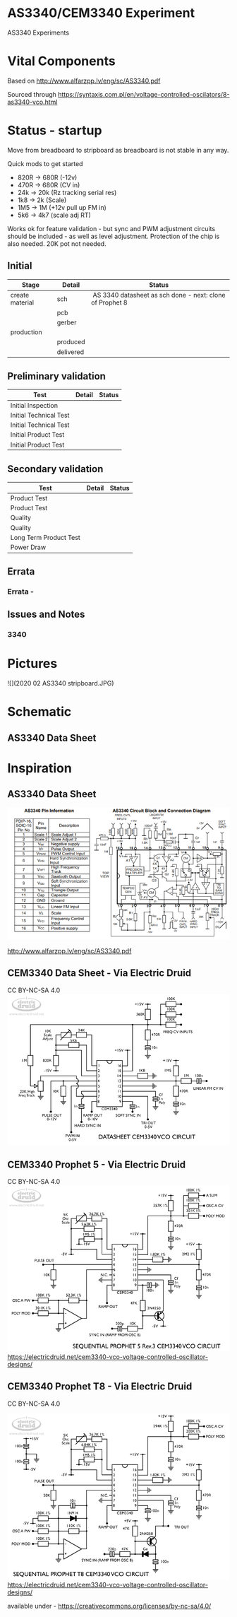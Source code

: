 # AS3340/CEM3340 Experiment
AS3340 Experiments

# Vital Components
Based on http://www.alfarzpp.lv/eng/sc/AS3340.pdf

Sourced through https://syntaxis.com.pl/en/voltage-controlled-oscilators/8-as3340-vco.html

# Status - startup
Move from breadboard to stripboard as breadboard is not stable in any way.

Quick mods to get started
* 820R -> 680R (-12v)
* 470R -> 680R (CV in)
* 24k -> 20k (Rz tracking serial res)
* 1k8 -> 2k (Scale)
* 1M5 -> 1M (+12v pull up FM in)
* 5k6 -> 4k7 (scale adj RT)

Works ok for feature validation - but sync and PWM adjustment circuits should be included - as well as level adjustment.
Protection of the chip is also needed.
20K pot not needed.

## Initial 
| Stage  | Detail | Status |
| ------------- | ------------- | ------------- |
| create material  | sch | AS 3340 datasheet as sch done - next: clone of Prophet 8 |
| | pcb |   |
| | gerber |  |
| production  |   |  |
|  | produced |  |
|  | delivered |  |
## Preliminary validation
| Test  | Detail | Status |
| ------------- | ------------- | ------------- |
| Initial Inspection | |  |
| Initial Technical Test |  |  |
| Initial Technical Test |  |  |
| Initial Product Test |  |  |
| Initial Product Test |  |  |

## Secondary validation
| Test  | Detail | Status |
| ------------- | ------------- |------------- |
| Product Test |  | |
| Product Test |  | |
| Quality |  | |
| Quality | | |
| Long Term Product Test |  |  |
| Power Draw |  | 

## Errata
### Errata - 

## Issues and Notes
### 3340

# Pictures
![](2020 02 AS3340 stripboard.JPG)

# Schematic
## AS3340 Data Sheet

# Inspiration
## AS3340 Data Sheet
![](AS3340%20Diagram.png)

http://www.alfarzpp.lv/eng/sc/AS3340.pdf

## CEM3340 Data Sheet - Via Electric Druid
CC BY-NC-SA 4.0
![](DatasheetCEM3340VCO.gif)

## CEM3340 Prophet 5 - Via Electric Druid
CC BY-NC-SA 4.0
![](Prophet5Rev3CEM3340VCO.gif)
https://electricdruid.net/cem3340-vco-voltage-controlled-oscillator-designs/

## CEM3340 Prophet T8 - Via Electric Druid
CC BY-NC-SA 4.0

![](ProphetT8CEM3340VCO.gif)
https://electricdruid.net/cem3340-vco-voltage-controlled-oscillator-designs/

available under - https://creativecommons.org/licenses/by-nc-sa/4.0/
